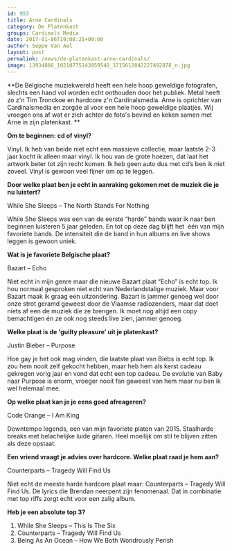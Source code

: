 ```yaml
---
id: 953
title: Arne Cardinals 
category: De Platenkast
groups: Cardinals Media
date: 2017-01-06T19:08:21+00:00
author: Seppe Van Ael
layout: post
permalink: /news/de-platenkast-arne-cardinals/
image: 13934866_10210775143959540_3715612842227492878_n.jpg
---
```

**De Belgische muziekwereld heeft een hele hoop geweldige fotografen, slechts een hand vol worden echt onthouden door het publiek. Metal heeft zo z'n Tim Tronckoe en hardcore z'n Cardinalsmedia. Arne is oprichter van Cardinalsmedia en zorgde al voor een hele hoop geweldige plaatjes. Wij vroegen ons af wat er zich achter de foto's bevind en keken samen met Arne in zijn platenkast. **

**Om te beginnen: cd of vinyl?**

Vinyl. Ik heb van beide niet echt een massieve collectie, maar laatste 2-3 jaar kocht ik alleen maar vinyl. Ik hou van de grote hoezen, dat laat het artwork beter tot zijn recht komen. Ik heb geen auto dus met cd’s ben ik niet zoveel. Vinyl is gewoon veel fijner om op te leggen.

**Door welke plaat ben je echt in aanraking gekomen met de muziek die je nu luistert?**

While She Sleeps – The North Stands For Nothing

While She Sleeps was een van de eerste “harde” bands waar ik naar ben beginnen luisteren 5 jaar geleden. En tot op deze dag blijft het  één van mijn favoriete bands. De intensiteit die de band in hun albums en live shows leggen is gewoon uniek.

**Wat is je favoriete Belgische plaat?**

Bazart – Echo

Niet echt in mijn genre maar die nieuwe Bazart plaat “Echo” is echt top. Ik hou normaal gesproken niet echt van Nederlandstalige muziek. Maar voor Bazart maak ik graag een uitzondering. Bazart is jammer genoeg wel door onze strot geramd geweest door de Vlaamse radiozenders, maar dat doet niets af een de muziek die ze brengen. Ik moet nog altijd een copy bemachtigen én ze ook nog steeds live zien, jammer genoeg.

**Welke plaat is de 'guilty pleasure’ uit je platenkast?**

Justin Bieber – Purpose

Hoe gay je het ook mag vinden, die laatste plaat van Biebs is echt top. Ik zou hem nooit zelf gekocht hebben, maar heb hem als kerst cadeau gekregen vorig jaar en vond dat echt een top cadeau. De evolutie van Baby naar Purpose is enorm, vroeger nooit fan geweest van hem maar nu ben ik wel helemaal mee.

**Op welke plaat kan je je eens goed afreageren?**

Code Orange – I Am King

Downtempo legends, een van mijn favoriete platen van 2015. Staalharde breaks met belachelijke luide gitaren. Heel moeilijk om stil te blijven zitten als deze opstaat.

**Een vriend vraagt je advies over hardcore. Welke plaat raad je hem aan?**

Counterparts – Tragedy Will Find Us

Niet echt de meeste harde hardcore plaat maar: Counterparts – Tragedy Will Find Us. De lyrics die Brendan neerpent zijn fenomenaal. Dat in combinatie met top riffs zorgt echt voor een zalig album.

**Heb je een absolute top 3?**

  1. While She Sleeps – This Is The Six
  2. Counterparts – Tragedy Will Find Us
  3. Being As An Ocean – How We Both Wondrously Perish
